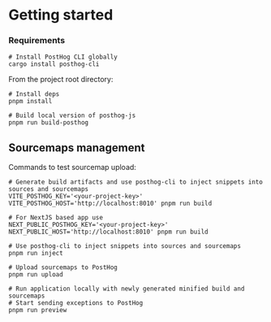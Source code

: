 # Getting started

### Requirements

```shell
# Install PostHog CLI globally
cargo install posthog-cli
```

From the project root directory:
```shell
# Install deps
pnpm install

# Build local version of posthog-js
pnpm run build-posthog
```

## Sourcemaps management

Commands to test sourcemap upload:
```shell
# Generate build artifacts and use posthog-cli to inject snippets into sources and sourcemaps
VITE_POSTHOG_KEY='<your-project-key>' VITE_POSTHOG_HOST='http://localhost:8010' pnpm run build

# For NextJS based app use
NEXT_PUBLIC_POSTHOG_KEY='<your-project-key>' NEXT_PUBLIC_HOST='http://localhost:8010' pnpm run build

# Use posthog-cli to inject snippets into sources and sourcemaps
pnpm run inject

# Upload sourcemaps to PostHog
pnpm run upload

# Run application locally with newly generated minified build and sourcemaps
# Start sending exceptions to PostHog
pnpm run preview
```
